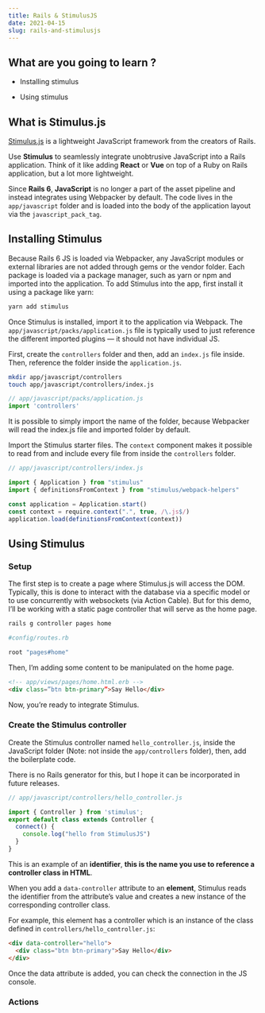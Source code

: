 ```yaml
---
title: Rails & StimulusJS
date: 2021-04-15
slug: rails-and-stimulusjs
---
```


## What are you going to learn ?

* Installing stimulus

* Using stimulus
## What is Stimulus.js

[Stimulus.js](https://stimulusjs.org/) is a lightweight JavaScript framework from the creators of Rails.

Use **Stimulus** to seamlessly integrate unobtrusive JavaScript into a Rails application. Think of it like adding **React** or **Vue** on top of a Ruby on Rails application, but a lot more lightweight.

Since **Rails 6**, **JavaScript** is no longer a part of the asset pipeline and instead integrates using Webpacker by default. The code lives in the `app/javascript` folder and is loaded into the body of the application layout via the `javascript_pack_tag`.

## Installing Stimulus

Because Rails 6 JS is loaded via Webpacker, any JavaScript modules or external libraries are not added through gems or the vendor folder.
Each package is loaded via a package manager, such as yarn or npm and imported into the application. To add Stimulus into the app, first install it using a package like yarn:

```bash
yarn add stimulus 
```
Once Stimulus is installed, import it to the application via Webpack. The ``app/javascript/packs/application.js`` file is typically used to just reference the different imported plugins — it should not have individual JS.

First, create the ``controllers`` folder and then, add an ``index.js`` file inside. Then, reference the folder inside the ``application.js``.

```bash
mkdir app/javascript/controllers
touch app/javascript/controllers/index.js
```

```javascript
// app/javascript/packs/application.js
import 'controllers'
```
It is possible to simply import the name of the folder, because Webpacker will read the index.js file and imported folder by default.

Import the Stimulus starter files. The ``context`` component makes it possible to read from and include every file from inside the ``controllers`` folder.
```javascript
// app/javascript/controllers/index.js

import { Application } from "stimulus"
import { definitionsFromContext } from "stimulus/webpack-helpers"

const application = Application.start()
const context = require.context(".", true, /\.js$/)
application.load(definitionsFromContext(context))
```
## Using Stimulus
### Setup
The first step is to create a page where Stimulus.js will access the DOM.
Typically, this is done to interact with the database via a specific model or to use concurrently with websockets (via Action Cable). But for this demo, I’ll be working with a static page controller that will serve as the home page.
```bash
rails g controller pages home
```
```ruby
#config/routes.rb

root "pages#home"
```
Then, I’m adding some content to be manipulated on the home page.

```html
<!-- app/views/pages/home.html.erb -->
<div class=”btn btn-primary”>Say Hello</div>
```
Now, you’re ready to integrate Stimulus.

###  Create the Stimulus controller
Create the Stimulus controller named ``hello_controller.js``, inside the JavaScript folder (Note: not inside the ``app/controllers`` folder), then, add the boilerplate code.

There is no Rails generator for this, but I hope it can be incorporated in future releases.

```javascript
// app/javascript/controllers/hello_controller.js

import { Controller } from 'stimulus'; 
export default class extends Controller {
  connect() {
    console.log("hello from StimulusJS")
  }
}
```
This is an example of an **identifier**, **this is the name you use to reference a controller class in HTML**.

When you add a ``data-controller`` attribute to an **element**, Stimulus reads the identifier from the attribute’s value and creates a new instance of the corresponding controller class.

For example, this element has a controller which is an instance of the class defined in ``controllers/hello_controller.js``:

```html
<div data-controller="hello">
  <div class="btn btn-primary">Say Hello</div>
</div>
```

Once the data attribute is added, you can check the connection in the JS console.

### Actions 
